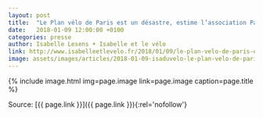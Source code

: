 ```yaml
---
layout: post
title:  "Le Plan vélo de Paris est un désastre, estime l’association Paris en Selle"
date:   2018-01-09 12:00:00 +0100
categories: presse
author: Isabelle Lesens • Isabelle et le vélo
link: http://www.isabelleetlevelo.fr/2018/01/09/le-plan-velo-de-paris-est-un-desastre-estime-lassociation-paris-en-selle/
image: assets/images/articles/2018-01-09-isaduvelo-le-plan-velo-de-paris-est-un-desastre-selon-l-asso-paris-en-selle.jpg
---
```


{% include image.html
            img=page.image
            link=page.image
            caption=page.title
%}

Source: [{{ page.link }}]({{ page.link }}){:rel='nofollow'}
